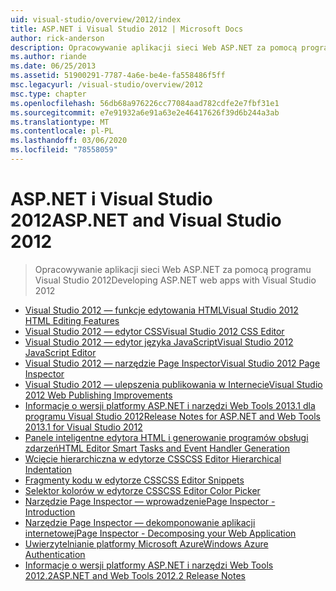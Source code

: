 ```yaml
---
uid: visual-studio/overview/2012/index
title: ASP.NET i Visual Studio 2012 | Microsoft Docs
author: rick-anderson
description: Opracowywanie aplikacji sieci Web ASP.NET za pomocą programu Visual Studio 2012
ms.author: riande
ms.date: 06/25/2013
ms.assetid: 51900291-7787-4a6e-be4e-fa558486f5ff
msc.legacyurl: /visual-studio/overview/2012
msc.type: chapter
ms.openlocfilehash: 56db68a976226cc77084aad782cdfe2e7fbf31e1
ms.sourcegitcommit: e7e91932a6e91a63e2e46417626f39d6b244a3ab
ms.translationtype: MT
ms.contentlocale: pl-PL
ms.lasthandoff: 03/06/2020
ms.locfileid: "78558059"
---
```

# <a name="aspnet-and-visual-studio-2012"></a><span data-ttu-id="25d5c-103">ASP.NET i Visual Studio 2012</span><span class="sxs-lookup"><span data-stu-id="25d5c-103">ASP.NET and Visual Studio 2012</span></span>

> <span data-ttu-id="25d5c-104">Opracowywanie aplikacji sieci Web ASP.NET za pomocą programu Visual Studio 2012</span><span class="sxs-lookup"><span data-stu-id="25d5c-104">Developing ASP.NET web apps with Visual Studio 2012</span></span>

- [<span data-ttu-id="25d5c-105">Visual Studio 2012 — funkcje edytowania HTML</span><span class="sxs-lookup"><span data-stu-id="25d5c-105">Visual Studio 2012 HTML Editing Features</span></span>](visual-studio-2012-html-editing-features.md)
- [<span data-ttu-id="25d5c-106">Visual Studio 2012 — edytor CSS</span><span class="sxs-lookup"><span data-stu-id="25d5c-106">Visual Studio 2012 CSS Editor</span></span>](visual-studio-2012-css-editor.md)
- [<span data-ttu-id="25d5c-107">Visual Studio 2012 — edytor języka JavaScript</span><span class="sxs-lookup"><span data-stu-id="25d5c-107">Visual Studio 2012 JavaScript Editor</span></span>](visual-studio-2012-javascript-editor.md)
- [<span data-ttu-id="25d5c-108">Visual Studio 2012 — narzędzie Page Inspector</span><span class="sxs-lookup"><span data-stu-id="25d5c-108">Visual Studio 2012 Page Inspector</span></span>](visual-studio-2012-page-inspector.md)
- [<span data-ttu-id="25d5c-109">Visual Studio 2012 — ulepszenia publikowania w Internecie</span><span class="sxs-lookup"><span data-stu-id="25d5c-109">Visual Studio 2012 Web Publishing Improvements</span></span>](visual-studio-2012-web-publishing-improvements.md)
- [<span data-ttu-id="25d5c-110">Informacje o wersji platformy ASP.NET i narzędzi Web Tools 2013.1 dla programu Visual Studio 2012</span><span class="sxs-lookup"><span data-stu-id="25d5c-110">Release Notes for ASP.NET and Web Tools 2013.1 for Visual Studio 2012</span></span>](aspnet-and-web-tools-20131-for-visual-studio-2012.md)
- [<span data-ttu-id="25d5c-111">Panele inteligentne edytora HTML i generowanie programów obsługi zdarzeń</span><span class="sxs-lookup"><span data-stu-id="25d5c-111">HTML Editor Smart Tasks and Event Handler Generation</span></span>](visual-studio-vnext-videos-html-editor-smart-tasks-and-event-handler-generation.md)
- [<span data-ttu-id="25d5c-112">Wcięcie hierarchiczna w edytorze CSS</span><span class="sxs-lookup"><span data-stu-id="25d5c-112">CSS Editor Hierarchical Indentation</span></span>](visual-studio-vnext-videos-css-editor-hierarchical-indentation.md)
- [<span data-ttu-id="25d5c-113">Fragmenty kodu w edytorze CSS</span><span class="sxs-lookup"><span data-stu-id="25d5c-113">CSS Editor Snippets</span></span>](visual-studio-vnext-videos-css-editor-snippets.md)
- [<span data-ttu-id="25d5c-114">Selektor kolorów w edytorze CSS</span><span class="sxs-lookup"><span data-stu-id="25d5c-114">CSS Editor Color Picker</span></span>](visual-studio-vnext-videos-css-editor-color-picker.md)
- [<span data-ttu-id="25d5c-115">Narzędzie Page Inspector — wprowadzenie</span><span class="sxs-lookup"><span data-stu-id="25d5c-115">Page Inspector - Introduction</span></span>](visual-studio-vnext-videos-page-inspector-introduction.md)
- [<span data-ttu-id="25d5c-116">Narzędzie Page Inspector — dekomponowanie aplikacji internetowej</span><span class="sxs-lookup"><span data-stu-id="25d5c-116">Page Inspector - Decomposing your Web Application</span></span>](visual-studio-vnext-videos-page-inspector-decomposing-your-web-application.md)
- [<span data-ttu-id="25d5c-117">Uwierzytelnianie platformy Microsoft Azure</span><span class="sxs-lookup"><span data-stu-id="25d5c-117">Windows Azure Authentication</span></span>](windows-azure-authentication.md)
- [<span data-ttu-id="25d5c-118">Informacje o wersji platformy ASP.NET i narzędzi Web Tools 2012.2</span><span class="sxs-lookup"><span data-stu-id="25d5c-118">ASP.NET and Web Tools 2012.2 Release Notes</span></span>](aspnet-and-web-tools-20122-release-notes-rtw.md)
